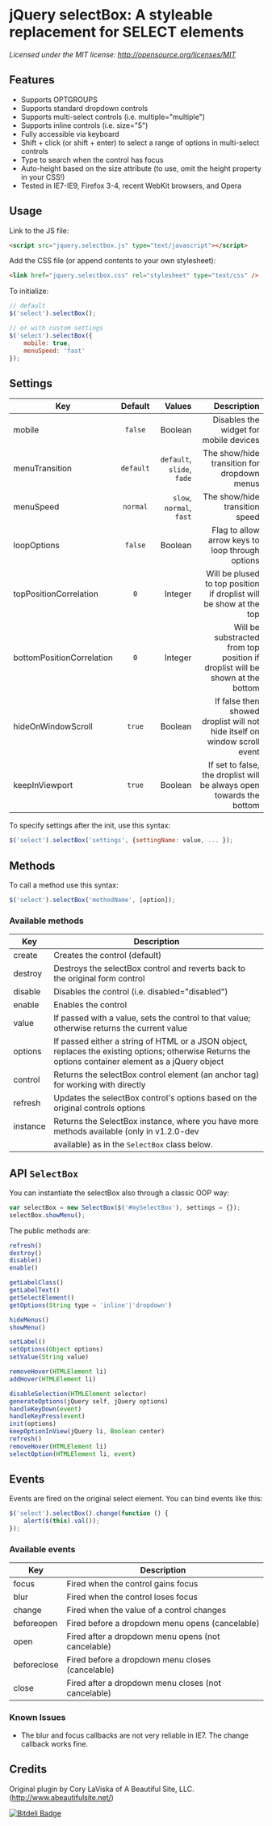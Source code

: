 # jQuery selectBox: A styleable replacement for SELECT elements

_Licensed under the MIT license: http://opensource.org/licenses/MIT_

## Features

* Supports OPTGROUPS
* Supports standard dropdown controls
* Supports multi-select controls (i.e. multiple="multiple")
* Supports inline controls (i.e. size="5")
* Fully accessible via keyboard
* Shift + click (or shift + enter) to select a range of options in multi-select controls
* Type to search when the control has focus
* Auto-height based on the size attribute (to use, omit the height property in your CSS!)
* Tested in IE7-IE9, Firefox 3-4, recent WebKit browsers, and Opera


## Usage

Link to the JS file:

```html
<script src="jquery.selectbox.js" type="text/javascript"></script>
```

Add the CSS file (or append contents to your own stylesheet):

```html
<link href="jquery.selectbox.css" rel="stylesheet" type="text/css" />
```

To initialize:

```javascript
// default
$('select').selectBox();

// or with custom settings
$('select').selectBox({
    mobile: true,
    menuSpeed: 'fast'
});
```

## Settings

| Key                       | Default       | Values                     |  Description                                                                  |
| --------------------------|:-------------:|---------------------------:|------------------------------------------------------------------------------:|
| mobile                    | `false`       | Boolean                    | Disables the widget for mobile devices                                        |
| menuTransition            | `default`     | `default`, `slide`, `fade` | The show/hide transition for dropdown menus                                   |
| menuSpeed                 | `normal`      | `slow`, `normal`, `fast`   | The show/hide transition speed                                                |
| loopOptions               | `false`       | Boolean                    | Flag to allow arrow keys to loop through options                              |
| topPositionCorrelation    | `0`           | Integer                    | Will be plused to top position if droplist will be show at the top            |
| bottomPositionCorrelation | `0`           | Integer                    | Will be substracted from top position if droplist will be shown at the bottom |
| hideOnWindowScroll        | `true`        | Boolean                    | If false then showed droplist will not hide itself on window scroll event     |
| keepInViewport            | `true`        | Boolean                    | If set to false, the droplist will be always open towards the bottom          |


To specify settings after the init, use this syntax:

```javascript
$('select').selectBox('settings', {settingName: value, ... });
```

## Methods

To call a method use this syntax:

```javascript
$('select').selectBox('methodName', [option]);
```

### Available methods


| Key            | Description                                                                                   |
| ---------------|-----------------------------------------------------------------------------------------------|
| create         | Creates the control (default)                                                                 |
| destroy        | Destroys the selectBox control and reverts back to the original form control                  |
| disable        | Disables the control (i.e. disabled="disabled")                                               |
| enable         | Enables the control                                                                           |
| value          | If passed with a value, sets the control to that value; otherwise returns the current value   |
| options        | If passed either a string of HTML or a JSON object, replaces the existing options; otherwise Returns the options container element as a jQuery object |
| control        | Returns the selectBox control element (an anchor tag) for working with directly               |
| refresh        | Updates the selectBox control's options based on the original controls options                |
| instance       | Returns the SelectBox instance, where you have more methods available (only in v1.2.0-dev     |
                 | available) as in the `SelectBox` class below.                                                 |

## API `SelectBox`

You can instantiate the selectBox also through a classic OOP way:

```javascript
var selectBox = new SelectBox($('#mySelectBox'), settings = {});
selectBox.showMenu();
```

The public methods are:

```javascript
refresh()
destroy()
disable()
enable()

getLabelClass()
getLabelText()
getSelectElement()
getOptions(String type = 'inline'|'dropdown')

hideMenus()
showMenu()

setLabel()
setOptions(Object options)
setValue(String value)

removeHover(HTMLElement li)
addHover(HTMLElement li)

disableSelection(HTMLElement selector)
generateOptions(jQuery self, jQuery options)
handleKeyDown(event)
handleKeyPress(event)
init(options)
keepOptionInView(jQuery li, Boolean center)
refresh()
removeHover(HTMLElement li)
selectOption(HTMLElement li, event)
```

## Events

Events are fired on the original select element. You can bind events like this:

```javascript
$('select').selectBox().change(function () {
    alert($(this).val());
});
```

### Available events

| Key            | Description                                                                                   |
| ---------------|-----------------------------------------------------------------------------------------------|
| focus          | Fired when the control gains focus                                                            |
| blur           | Fired when the control loses focus                                                            |
| change         | Fired when the value of a control changes                                                     |
| beforeopen     | Fired before a dropdown menu opens (cancelable)                                               |
| open           | Fired after a dropdown menu opens (not cancelable)                                            |
| beforeclose    | Fired before a dropdown menu closes (cancelable)                                              |
| close          | Fired after a dropdown menu closes (not cancelable)                                           |

### Known Issues

* The blur and focus callbacks are not very reliable in IE7. The change callback works fine.

## Credits

Original plugin by Cory LaViska of A Beautiful Site, LLC. (http://www.abeautifulsite.net/)

[![Bitdeli Badge](https://d2weczhvl823v0.cloudfront.net/marcj/jquery-selectbox/trend.png)](https://bitdeli.com/free "Bitdeli Badge")

